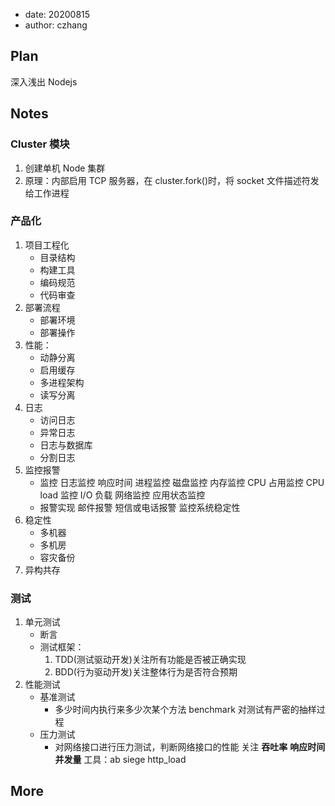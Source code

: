 -   date: 20200815
-   author: czhang

## Plan

深入浅出 Nodejs

## Notes

### Cluster 模块

1. 创建单机 Node 集群
2. 原理：内部启用 TCP 服务器，在 cluster.fork()时，将 socket 文件描述符发给工作进程

### 产品化

1. 项目工程化
    - 目录结构
    - 构建工具
    - 编码规范
    - 代码审查
2. 部署流程
    - 部署环境
    - 部署操作
3. 性能：
    - 动静分离
    - 启用缓存
    - 多进程架构
    - 读写分离
4. 日志
    - 访问日志
    - 异常日志
    - 日志与数据库
    - 分割日志
5. 监控报警
    - 监控 日志监控 响应时间 进程监控 磁盘监控 内存监控 CPU 占用监控 CPU load 监控 I/O 负载 网络监控 应用状态监控
    - 报警实现 邮件报警 短信或电话报警 监控系统稳定性
6. 稳定性
    - 多机器
    - 多机房
    - 容灾备份
7. 异构共存

### 测试

1. 单元测试
    - 断言
    - 测试框架：
        1. TDD(测试驱动开发)关注所有功能是否被正确实现
        2. BDD(行为驱动开发)关注整体行为是否符合预期
2. 性能测试
    - 基准测试
        - 多少时间内执行来多少次某个方法 benchmark 对测试有严密的抽样过程
    - 压力测试
        - 对网络接口进行压力测试，判断网络接口的性能 关注 **吞吐率** **响应时间** **并发量** 工具：ab siege http_load

## More
